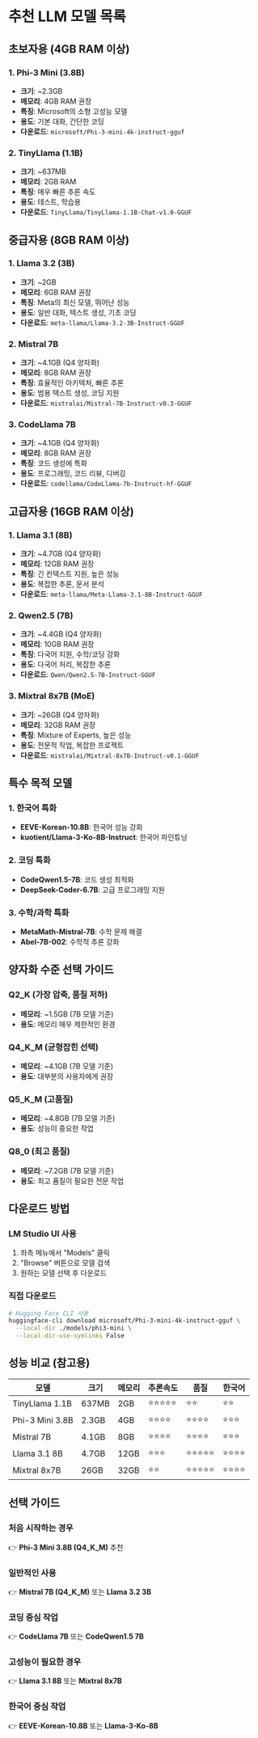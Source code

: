 # 추천 LLM 모델 목록

## 초보자용 (4GB RAM 이상)

### 1. Phi-3 Mini (3.8B)
* **크기**: ~2.3GB
* **메모리**: 4GB RAM 권장
* **특징**: Microsoft의 소형 고성능 모델
* **용도**: 기본 대화, 간단한 코딩
* **다운로드**: `microsoft/Phi-3-mini-4k-instruct-gguf`

### 2. TinyLlama (1.1B)
* **크기**: ~637MB
* **메모리**: 2GB RAM
* **특징**: 매우 빠른 추론 속도
* **용도**: 테스트, 학습용
* **다운로드**: `TinyLlama/TinyLlama-1.1B-Chat-v1.0-GGUF`

## 중급자용 (8GB RAM 이상)

### 1. Llama 3.2 (3B)
* **크기**: ~2GB
* **메모리**: 6GB RAM 권장
* **특징**: Meta의 최신 모델, 뛰어난 성능
* **용도**: 일반 대화, 텍스트 생성, 기초 코딩
* **다운로드**: `meta-llama/Llama-3.2-3B-Instruct-GGUF`

### 2. Mistral 7B
* **크기**: ~4.1GB (Q4 양자화)
* **메모리**: 8GB RAM 권장
* **특징**: 효율적인 아키텍처, 빠른 추론
* **용도**: 범용 텍스트 생성, 코딩 지원
* **다운로드**: `mistralai/Mistral-7B-Instruct-v0.3-GGUF`

### 3. CodeLlama 7B
* **크기**: ~4.1GB (Q4 양자화)
* **메모리**: 8GB RAM 권장
* **특징**: 코드 생성에 특화
* **용도**: 프로그래밍, 코드 리뷰, 디버깅
* **다운로드**: `codellama/CodeLlama-7b-Instruct-hf-GGUF`

## 고급자용 (16GB RAM 이상)

### 1. Llama 3.1 (8B)
* **크기**: ~4.7GB (Q4 양자화)
* **메모리**: 12GB RAM 권장
* **특징**: 긴 컨텍스트 지원, 높은 성능
* **용도**: 복잡한 추론, 문서 분석
* **다운로드**: `meta-llama/Meta-Llama-3.1-8B-Instruct-GGUF`

### 2. Qwen2.5 (7B)
* **크기**: ~4.4GB (Q4 양자화)
* **메모리**: 10GB RAM 권장
* **특징**: 다국어 지원, 수학/코딩 강화
* **용도**: 다국어 처리, 복잡한 추론
* **다운로드**: `Qwen/Qwen2.5-7B-Instruct-GGUF`

### 3. Mixtral 8x7B (MoE)
* **크기**: ~26GB (Q4 양자화)
* **메모리**: 32GB RAM 권장
* **특징**: Mixture of Experts, 높은 성능
* **용도**: 전문적 작업, 복잡한 프로젝트
* **다운로드**: `mistralai/Mixtral-8x7B-Instruct-v0.1-GGUF`

## 특수 목적 모델

### 1. 한국어 특화
* **EEVE-Korean-10.8B**: 한국어 성능 강화
* **kuotient/Llama-3-Ko-8B-Instruct**: 한국어 파인튜닝

### 2. 코딩 특화
* **CodeQwen1.5-7B**: 코드 생성 최적화
* **DeepSeek-Coder-6.7B**: 고급 프로그래밍 지원

### 3. 수학/과학 특화
* **MetaMath-Mistral-7B**: 수학 문제 해결
* **Abel-7B-002**: 수학적 추론 강화

## 양자화 수준 선택 가이드

### Q2_K (가장 압축, 품질 저하)
* **메모리**: ~1.5GB (7B 모델 기준)
* **용도**: 메모리 매우 제한적인 환경

### Q4_K_M (균형잡힌 선택)
* **메모리**: ~4.1GB (7B 모델 기준)
* **용도**: 대부분의 사용자에게 권장

### Q5_K_M (고품질)
* **메모리**: ~4.8GB (7B 모델 기준)
* **용도**: 성능이 중요한 작업

### Q8_0 (최고 품질)
* **메모리**: ~7.2GB (7B 모델 기준)
* **용도**: 최고 품질이 필요한 전문 작업

## 다운로드 방법

### LM Studio UI 사용
1. 좌측 메뉴에서 "Models" 클릭
2. "Browse" 버튼으로 모델 검색
3. 원하는 모델 선택 후 다운로드

### 직접 다운로드
```bash
# Hugging Face CLI 사용
huggingface-cli download microsoft/Phi-3-mini-4k-instruct-gguf \
  --local-dir ./models/phi3-mini \
  --local-dir-use-symlinks False
```

## 성능 비교 (참고용)

| 모델 | 크기 | 메모리 | 추론속도 | 품질 | 한국어 |
|------|------|--------|----------|------|--------|
| TinyLlama 1.1B | 637MB | 2GB | ⭐⭐⭐⭐⭐ | ⭐⭐ | ⭐⭐ |
| Phi-3 Mini 3.8B | 2.3GB | 4GB | ⭐⭐⭐⭐ | ⭐⭐⭐⭐ | ⭐⭐⭐ |
| Mistral 7B | 4.1GB | 8GB | ⭐⭐⭐⭐ | ⭐⭐⭐⭐ | ⭐⭐⭐ |
| Llama 3.1 8B | 4.7GB | 12GB | ⭐⭐⭐ | ⭐⭐⭐⭐⭐ | ⭐⭐⭐⭐ |
| Mixtral 8x7B | 26GB | 32GB | ⭐⭐ | ⭐⭐⭐⭐⭐ | ⭐⭐⭐⭐ |

## 선택 가이드

### 처음 시작하는 경우
👉 **Phi-3 Mini 3.8B (Q4_K_M)** 추천

### 일반적인 사용
👉 **Mistral 7B (Q4_K_M)** 또는 **Llama 3.2 3B**

### 코딩 중심 작업
👉 **CodeLlama 7B** 또는 **CodeQwen1.5 7B**

### 고성능이 필요한 경우
👉 **Llama 3.1 8B** 또는 **Mixtral 8x7B**

### 한국어 중심 작업
👉 **EEVE-Korean-10.8B** 또는 **Llama-3-Ko-8B**
